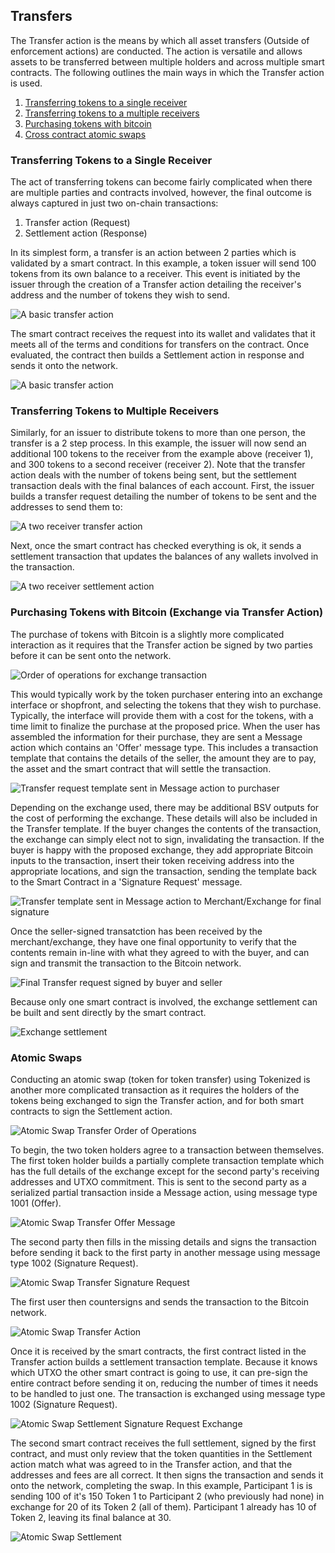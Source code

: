 ## Transfers
The Transfer action is the means by which all asset transfers (Outside of enforcement actions) are conducted. The action is versatile and allows assets to be transferred between multiple holders and across multiple smart contracts. The following outlines the main ways in which the Transfer action is used.

1. [Transferring tokens to a single receiver](#single-receiver)
2. [Transferring tokens to a multiple receivers](#multiple-receiver)
3. [Purchasing tokens with bitcoin](#exchange)
4. [Cross contract atomic swaps](#atomic-swaps)

<a name="single-receiver"></a>
### Transferring Tokens to a Single Receiver

The act of transferring tokens can become fairly complicated when there are multiple parties and contracts involved, however, the final outcome is always captured in just two on-chain transactions:

1. Transfer action (Request)
2. Settlement action (Response)

In its simplest form, a transfer is an action between 2 parties which is validated by a smart contract.
In this example, a token issuer will send 100 tokens from its own balance to a receiver. This event is initiated by the issuer through the creation of a Transfer action detailing the receiver's address and the number of tokens they wish to send.

<img src="https://raw.githubusercontent.com/tokenized/docs/master/images/one-receiver-transfer-example.svg?sanitize=true" alt="A basic transfer action" align="middle">

The smart contract receives the request into its wallet and validates that it meets all of the terms and conditions for transfers on the contract. Once evaluated, the contract then builds a Settlement action in response and sends it onto the network.

<img src="https://raw.githubusercontent.com/tokenized/docs/master/images/one-receiver-settlement-example.svg?sanitize=true" alt="A basic transfer action" align="middle">

<a name="multiple-receiver"></a>
### Transferring Tokens to Multiple Receivers
Similarly, for an issuer to distribute tokens to more than one person, the transfer is a 2 step process. 
In this example, the issuer will now send an additional 100 tokens to the receiver from the example above (receiver 1), and 300 tokens to a second receiver (receiver 2).
Note that the transfer action deals with the number of tokens being sent, but the settlement transaction deals with the final balances of each account.
First, the issuer builds a transfer request detailing the number of tokens to be sent and the addresses to send them to:

<img src="https://raw.githubusercontent.com/tokenized/docs/master/images/two-receiver-transfer-example.svg?sanitize=true" alt="A two receiver transfer action" align="middle">

Next, once the smart contract has checked everything is ok, it sends a settlement transaction that updates the balances of any wallets involved in the transaction.

<img src="https://raw.githubusercontent.com/tokenized/docs/master/images/two-receivers-settlement-example.svg?sanitize=true" alt="A two receiver settlement action" align="middle">

<a name="exchange"></a>
### Purchasing Tokens with Bitcoin (Exchange via Transfer Action)
The purchase of tokens with Bitcoin is a slightly more complicated interaction as it requires that the Transfer action be signed by two parties before it can be sent onto the network.

<img src="https://raw.githubusercontent.com/tokenized/docs/master/images/exchange--order-of-operations.svg?sanitize=true" alt="Order of operations for exchange transaction" align="middle">

This would typically work by the token purchaser entering into an exchange interface or shopfront, and selecting the tokens that they wish to purchase. Typically, the interface will provide them with a cost for the tokens, with a time limit to finalize the purchase at the proposed price.
When the user has assembled the information for their purchase, they are sent a Message action which contains an 'Offer' message type. This includes a transaction template that contains the details of the seller, the amount they are to pay, the asset and the smart contract that will settle the transaction.

<img src="https://raw.githubusercontent.com/tokenized/docs/master/images/exchange-transfer-offer-message.svg?sanitize=true" alt="Transfer request template sent in Message action to purchaser" align="middle">

Depending on the exchange used, there may be additional BSV outputs for the cost of performing the exchange. These details will also be included in the Transfer template. If the buyer changes the contents of the transaction, the exchange can simply elect not to sign, invalidating the transaction.
If the buyer is happy with the proposed exchange, they add appropriate Bitcoin inputs to the transaction, insert their token receiving address into the appropriate locations, and sign the transaction, sending the template back to the Smart Contract in a 'Signature Request' message.

<img src="https://raw.githubusercontent.com/tokenized/docs/master/images/exchange-transfer-signature-request-message.svg?sanitize=true" alt="Transfer template sent in Message action to Merchant/Exchange for final signature" align="middle">

Once the seller-signed transatction has been received by the merchant/exchange, they have one final opportunity to verify that the contents remain in-line with what they agreed to with the buyer, and can sign and transmit the transaction to the Bitcoin network. 

<img src="https://raw.githubusercontent.com/tokenized/docs/master/images/exchange-transfer-example.svg?sanitize=true" alt="Final Transfer request signed by buyer and seller" align="middle">

Because only one smart contract is involved, the exchange settlement can be built and sent directly by the smart contract.

<img src="https://raw.githubusercontent.com/tokenized/docs/master/images/exchange-settlement-example.svg?sanitize=true" alt="Exchange settlement" align="middle">

<a name="atomic-swaps"></a>
### Atomic Swaps
Conducting an atomic swap (token for token transfer) using Tokenized is another more complicated transaction as it requires the holders of the tokens being exchanged to sign the Transfer action, and for both smart contracts to sign the Settlement action.

<img src="https://raw.githubusercontent.com/tokenized/docs/master/images/atomic-swap-process-order-of-operations.svg?sanitize=true" alt="Atomic Swap Transfer Order of Operations" align="middle">

To begin, the two token holders agree to a transaction between themselves. The first token holder builds a partially complete transaction template which has the full details of the exchange except for the second party's receiving addresses and UTXO commitment. This is sent to the second party as a serialized partial transaction inside a Message action, using message type 1001 (Offer).

<img src="https://raw.githubusercontent.com/tokenized/docs/master/images/atomic-swap-transfer-offer-message.svg?sanitize=true" alt="Atomic Swap Transfer Offer Message" align="middle">

The second party then fills in the missing details and signs the transaction before sending it back to the first party in another message using message type 1002 (Signature Request).

<img src="https://raw.githubusercontent.com/tokenized/docs/master/images/atomic-swap-transfer-signature-request-message.svg?sanitize=true" alt="Atomic Swap Transfer Signature Request" align="middle">

The first user then countersigns and sends the transaction to the Bitcoin network.

<img src="https://raw.githubusercontent.com/tokenized/docs/master/images/atomic-swap-transfer-action.svg?sanitize=true" alt="Atomic Swap Transfer Action" align="middle">

Once it is received by the smart contracts, the first contract listed in the Transfer action builds a settlement transaction template. Because it knows which UTXO the other smart contract is going to use, it can pre-sign the entire contract before sending it on, reducing the number of times it needs to be handled to just one. The transaction is exchanged using message type 1002 (Signature Request).

<img src="https://raw.githubusercontent.com/tokenized/docs/master/images/atomic-swap-settlement-signature-request-message.svg?sanitize=true" alt="Atomic Swap Settlement Signature Request Exchange" align="middle">

The second smart contract receives the full settlement, signed by the first contract, and must only review that the token quantities in the Settlement action match what was agreed to in the Transfer action, and that the addresses and fees are all correct. It then signs the transaction and sends it onto the network, completing the swap.
In this example, Participant 1 is is sending 100 of it's 150 Token 1 to Participant 2 (who previously had none) in exchange for 20 of its Token 2 (all of them). Participant 1 already has 10 of Token 2, leaving its final balance at 30.

<img src="https://raw.githubusercontent.com/tokenized/docs/master/images/atomic-swap-settlement-action.svg?sanitize=true" alt="Atomic Swap Settlement" align="middle">


